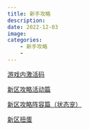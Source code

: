 ```yaml
---
title: 新手攻略
description: 
date: 2022-12-03
image:
categories:
    - 新手攻略
    - 
---
```

[游戏内激活码](https://erzhulang.github.io/post/游戏内激活码)

[新区攻略活动篇](https://erzhulang.github.io/post/新区攻略活动篇)  

[新区攻略阵容篇（状态宠）](https://erzhulang.github.io/post/新区攻略阵容篇状态宠)  

[新区扭蛋](https://erzhulang.github.io/post/新区扭蛋)